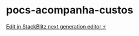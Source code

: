 # pocs-acompanha-custos

[Edit in StackBlitz next generation editor ⚡️](https://stackblitz.com/~/github.com/andremaximo5/pocs-acompanha-custos)